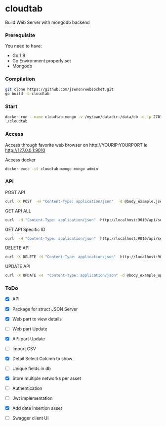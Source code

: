 # cloudtab

Build Web Server with mongodb backend

### Prerequisite

You need to have:

* Go 1.8
* Go Environment properly set
* Mongodb

### Compilation

```sh
git clone https://github.com/jsenon/websocket.git
go build -o cloudtab
```

### Start

```sh
docker run --name cloudtab-mongo -v /my/own/datadir:/data/db -d -p 27017:27017 mongo:latest
./cloudtab 
```

### Access

Access through favorite web browser on http://YOURIP:YOURPORT ie http://127.0.0.1:9010

Access docker
```sh
docker exec -it cloudtab-mongo mongo admin
```

### API

POST API
```sh
curl -X POST  -H "Content-Type: application/json"  -d @body_example.jsonhttp://localhost:9010/api/servers
```
GET API ALL
```sh
curl  -H "Content-Type: application/json"  http://localhost:9010/api/servers
```

GET API Specific ID
```sh
curl  -H "Content-Type: application/json"  http://localhost:9010/api/servers/YOURID
```

DELETE API 
```sh
curl -X DELETE -H "Content-Type: application/json"  http://localhost:9010/api/servers/YOURID
```
UPDATE API 
```sh
curl -X UPDATE -H  "Content-Type: application/json" -d @body_example_update.json http://localhost:9010/api/servers/YOURID
```




### ToDo

- [x] API
- [x] Package for struct JSON Server
- [x] Web part to view details
- [ ] Web part Update
- [x] API part Update
- [ ] Import CSV
- [x] Detail Select Column to show
- [ ] Unique fields in db
- [x] Store multiple networks per asset
- [ ] Authentication
- [ ] Jwt implementation
- [x] Add date insertion asset
- [ ] Swagger client UI





